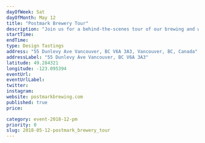 ```yaml
---
dayOfWeek: Sat
dayOfMonth: May 12
title: "Postmark Brewery Tour"
description: "Join us for a behind-the-scenes tour of our brewing and wine-making facility, made all the more entertaining with a beer tasting.Come check out where the magic happens!<br> At Postmark Brewing, we strive to impact the craft beer industry, while keep our environmental footprint as small as possible. From recyclable packaging materials to our full-circle spent grain program with Two Rivers Specialty Meats, we're as eco-friendly as they come in the brewing business."
startTime: 
endTime: 
type: Design Tastings
address: "55 Dunlevy Ave Vancouver, BC V6A 3A3, Vancouver, BC, Canada"
addressLabel: "55 Dunlevy Ave Vancouver, BC V6A 3A3"
latitude: 49.284321
longitude: -123.095394
eventUrl: 
eventUrlLabel: 
twitter: 
instagram: 
website: postmarkbrewing.com
published: true
price: 

category: event-2018-12-pm
priority: 0
slug: 2018-05-12-postmark_brewery_tour
---
```

